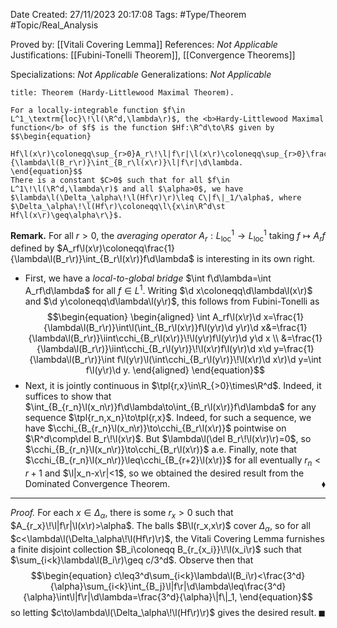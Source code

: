 <div class="topSpace"></div>

Date Created: 27/11/2023 20:17:08
Tags: #Type/Theorem #Topic/Real_Analysis

Proved by: [[Vitali Covering Lemma]]
References: <i>Not Applicable</i>
Justifications: [[Fubini-Tonelli Theorem]], [[Convergence Theorems]]

Specializations: <i>Not Applicable</i>
Generalizations: <i>Not Applicable</i>

``` ad-Theorem
title: Theorem (Hardy-Littlewood Maximal Theorem).

For a locally-integrable function $f\in L^1_\textrm{loc}\!\l(\R^d,\lambda\r)$, the <b>Hardy-Littlewood Maximal function</b> of $f$ is the function $Hf:\R^d\to\R$ given by
$$\begin{equation}
    Hf\l(x\r)\coloneqq\sup_{r>0}A_r\!\l|f\r|\l(x\r)\coloneqq\sup_{r>0}\frac{1}{\lambda\l(B_r\r)}\int_{B_r\l(x\r)}\l|f\r|\d\lambda.
\end{equation}$$
There is a constant $C>0$ such that for all $f\in L^1\!\l(\R^d,\lambda\r)$ and all $\alpha>0$, we have $\lambda\l(\Delta_\alpha\!\l(Hf\r)\r)\leq C\|f\|_1/\alpha$, where $\Delta_\alpha\!\l(Hf\r)\coloneqq\l\{x\in\R^d\st Hf\l(x\r)\geq\alpha\r\}$.

```

<b>Remark.</b> For all $r>0$, the <i>averaging operator</i> $A_r:L^1_\textrm{loc}\to L^1_\textrm{loc}$ taking $f\mapsto A_rf$ defined by $A_rf\l(x\r)\coloneqq\frac{1}{\lambda\l(B_r\r)}\int_{B_r\l(x\r)}f\d\lambda$ is interesting in its own right.
* First, we have a <i>local-to-global bridge</i> $\int f\d\lambda=\int A_rf\d\lambda$ for all $f\in L^1$. Writing $\d x\coloneqq\d\lambda\l(x\r)$ and $\d y\coloneqq\d\lambda\l(y\r)$, this follows from Fubini-Tonelli as
$$\begin{equation}
    \begin{aligned}
        \int A_rf\l(x\r)\d x=\frac{1}{\lambda\l(B_r\r)}\int\l(\int_{B_r\l(x\r)}f\l(y\r)\d y\r)\d x&=\frac{1}{\lambda\l(B_r\r)}\iint\cchi_{B_r\l(x\r)}\!\l(y\r)f\l(y\r)\d y\d x \\
        &=\frac{1}{\lambda\l(B_r\r)}\iint\cchi_{B_r\l(y\r)}\!\l(x\r)f\l(y\r)\d x\d y=\frac{1}{\lambda\l(B_r\r)}\int f\l(y\r)\l(\int\cchi_{B_r\l(y\r)}\!\l(x\r)\d x\r)\d y=\int f\l(y\r)\d y.
    \end{aligned}
\end{equation}$$
* Next, it is jointly continuous in $\tpl{r,x}\in\R_{>0}\times\R^d$. Indeed, it suffices to show that $\int_{B_{r_n}\l(x_n\r)}f\d\lambda\to\int_{B_r\l(x\r)}f\d\lambda$ for any sequence $\tpl{r_n,x_n}\to\tpl{r,x}$. Indeed, for such a sequence, we have $\cchi_{B_{r_n}\l(x_n\r)}\to\cchi_{B_r\l(x\r)}$ pointwise on $\R^d\comp\del B_r\!\l(x\r)$. But $\lambda\l(\del B_r\!\l(x\r)\r)=0$, so $\cchi_{B_{r_n}\l(x_n\r)}\to\cchi_{B_r\l(x\r)}$ a.e. Finally, note that $\cchi_{B_{r_n}\l(x_n\r)}\leq\cchi_{B_{r+2}\l(x\r)}$ for all eventually $r_n<r+1$ and $\l|x_n-x\r|<1$, so we obtained the desired result from the Dominated Convergence Theorem.<span style="float:right;">$\blacklozenge$</span>

---

<i>Proof.</i> For each $x\in\Delta_\alpha$, there is some $r_x>0$ such that $A_{r_x}\!\l|f\r|\l(x\r)>\alpha$. The balls $B\l(r_x,x\r)$ cover $\Delta_\alpha$, so for all $c<\lambda\l(\Delta_\alpha\!\l(Hf\r)\r)$, the Vitali Covering Lemma furnishes a finite disjoint collection $B_i\coloneqq B_{r_{x_i}}\!\l(x_i\r)$ such that $\sum_{i<k}\lambda\l(B_i\r)\geq c/3^d$. Observe then that
$$\begin{equation}
    c\leq3^d\sum_{i<k}\lambda\l(B_i\r)<\frac{3^d}{\alpha}\sum_{i<k}\int_{B_j}\l|f\r|\d\lambda\leq\frac{3^d}{\alpha}\int\l|f\r|\d\lambda=\frac{3^d}{\alpha}\|f\|_1,
\end{equation}$$
so letting $c\to\lambda\l(\Delta_\alpha\!\l(Hf\r)\r)$ gives the desired result.<span style="float:right;">$\blacksquare$</span>
